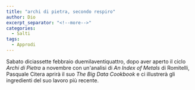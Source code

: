```yaml
---
title: "archi di pietra, secondo respiro"
author: Dio
excerpt_separator: "<!--more-->"
categories:
  - Salti
tags:
  - Approdi
---
```

Sabato diciassette febbraio duemilaventiquattro, dopo aver aperto il ciclo *Archi di Pietra* a novembre con un'analisi di *An Index of Metals* di Romitelli, 
Pasquale Citera aprirà il suo *The Big Data Cookbook* e ci illustrerà gli ingredienti del suo lavoro più recente.
